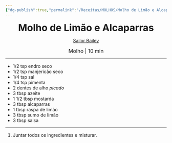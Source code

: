 ```yaml
---
{"dg-publish":true,"permalink":"/Receitas/MOLHOS/Molho de Limão e Alcaparras/","title":"Molho de Limão e Alcaparras","tags":["💚ok"]}
---
```


<div style="text-align: center;"> <span style="font-size: 30px;"><b>Molho de Limão e Alcaparras</b></span> </div>

<span class="center"> <center> [Sailor Bailey](https://sailorbailey.com/blog/tuna-potato-salad/#wprm-recipe-container-22447) </center></span>

<div style="text-align: center;"> <span style="font-size: 16px;">  Molho | 10 min </span> </div>

---
 - 1/2 tsp endro seco
 - 1/2 tsp manjericão seco
 - 1/4 tsp sal
 - 1/4 tsp pimenta
 - 2 dentes de alho *picado*
 - 3 tbsp azeite
 - 1 1/2 tbsp mostarda
 - 3 tbsp alcaparras
 - 1 tbsp raspa de limão
 - 3 tbsp sumo de limão
 - 3 tbsp salsa
---
1. Juntar todos os ingredientes e misturar.
